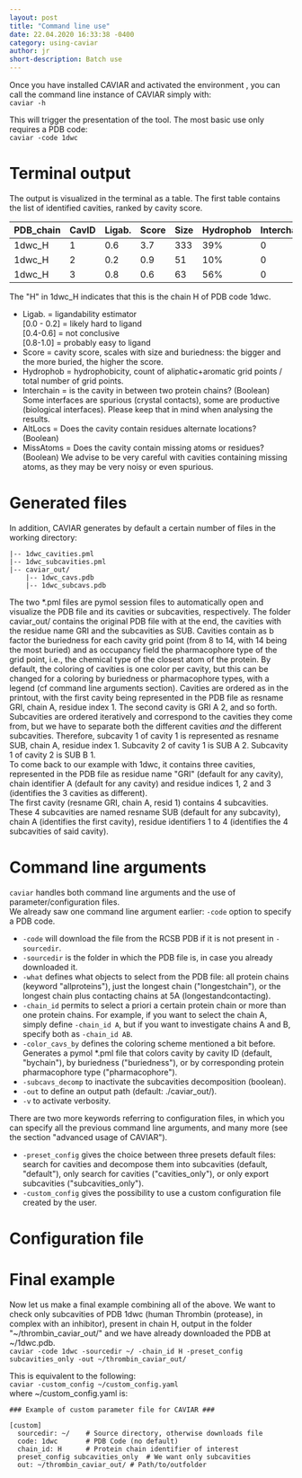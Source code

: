 ```yaml
---
layout: post
title: "Command line use"
date: 22.04.2020 16:33:38 -0400
category: using-caviar
author: jr
short-description: Batch use 
---
```



Once you have installed CAVIAR and activated the environment , you can call the command line instance of CAVIAR simply with:  
```caviar -h```

This will trigger the presentation of the tool. The most basic use only requires a PDB code:  
```caviar -code 1dwc```

# Terminal output
The output is visualized in the terminal as a table. The first table contains the list of identified cavities, ranked by cavity score. 

PDB_chain | CavID | Ligab. |  Score |  Size | Hydrophob | Interchain | AltLocs | MissAtoms
----------|--------|---------|--------|-------|-----------|------------|---------|----------
1dwc_H    |     1  |   0.6   |   3.7  | 333   |   39%     |     0      |    0    |    0     
1dwc_H    |     2  |   0.2   |   0.9  |   51  |   10%     |     0      |    0    |    0
1dwc_H    |     3  |   0.8   |   0.6  |   63  |   56%     |     0      |    0    |    0


The "H" in 1dwc_H indicates that this is the chain H of PDB code 1dwc.

- Ligab. = ligandability estimator  
[0.0 - 0.2] = likely hard to ligand  
[0.4-0.6] = not conclusive  
[0.8-1.0] = probably easy to ligand  
- Score = cavity score, scales with size and buriedness: the bigger and the more buried, the higher the score.  
- Hydrophob = hydrophobicity, count of aliphatic+aromatic grid points / total number of grid points.  
- Interchain = is the cavity in between two protein chains? (Boolean) Some interfaces are spurious (crystal contacts), some are productive (biological interfaces). Please keep that in mind when analysing the results.  
- AltLocs = Does the cavity contain residues alternate locations? (Boolean)  
- MissAtoms = Does the cavity contain missing atoms or residues? (Boolean) We advise to be very careful with cavities containing missing atoms, as they may be very noisy or even spurious.


# Generated files
In addition, CAVIAR generates by default a certain number of files in the working directory:

```
|-- 1dwc_cavities.pml
|-- 1dwc_subcavities.pml
|-- caviar_out/
    |-- 1dwc_cavs.pdb
    |-- 1dwc_subcavs.pdb
```


The two \*.pml files are pymol session files to automatically open and visualize the PDB file and its cavities or subcavities, respectively. The folder caviar_out/ contains the original PDB file with at the end, the cavities with the residue name GRI and the subcavities as SUB. Cavities contain as b factor the buriedness for each cavity grid point (from 8 to 14, with 14 being the most buried) and as occupancy field the pharmacophore type of the grid point, i.e., the chemical type of the closest atom of the protein. By default, the coloring of cavities is one color per cavity, but this can be changed for a coloring by buriedness or pharmacophore types, with a legend (cf command line arguments section). Cavities are ordered as in the printout, with the first cavity being represented in the PDB file as resname GRI, chain A, residue index 1. The second cavity is GRI A 2, and so forth.  
Subcavities are ordered iteratively and correspond to the cavities they come from, but we have to separate both the different cavities *and* the different subcavities. Therefore, subcavity 1 of cavity 1 is represented as resname SUB, chain A, residue index 1. Subcavity 2 of cavity 1 is SUB A 2. Subcavity 1 of cavity 2 is SUB B 1.  
To come back to our example with 1dwc, it contains three cavities, represented in the PDB file as residue name "GRI" (default for any cavity), chain identifier A (default for any cavity) and residue indices 1, 2 and 3 (identifies the 3 cavities as different).  
The first cavity (resname GRI, chain A, resid 1) contains 4 subcavities. These 4 subcavities are named resname SUB (default for any subcavity), chain A (identifies the first cavity), residue identifiers 1 to 4 (identifies the 4 subcavities of said cavity).  


# Command line arguments

```caviar``` handles both command line arguments and the use of parameter/configuration files.  
We already saw one command line argument earlier: ```-code``` option to specify a PDB code.  

- ```-code``` will download the file from the RCSB PDB if it is not present in ```-sourcedir```.  
- ```-sourcedir``` is the folder in which the PDB file is, in case you already downloaded it.  
- ```-what``` defines what objects to select from the PDB file: all protein chains (keyword "allproteins"), just the longest chain ("longestchain"), or the longest chain plus contacting chains at 5A (longestandcontacting).   
- ```-chain_id``` permits to select a priori a certain protein chain or more than one protein chains. For example, if you want to select the chain A, simply define ```-chain_id A```, but if you want to investigate chains A and B, specify both as ```-chain_id AB```.  
- ```-color_cavs_by``` defines the coloring scheme mentioned a bit before. Generates a pymol \*.pml file that colors cavity by cavity ID (default, "bychain"), by buriedness ("buriedness"), or by corresponding protein pharmacophore type ("pharmacophore").  
- ```-subcavs_decomp``` to inactivate the subcavities decomposition (boolean).  
- ```-out``` to define an output path (default: ./caviar_out/).  
- ```-v``` to activate verbosity.  

There are two more keywords referring to configuration files, in which you can specify all the previous command line arguments, and many more (see the section "advanced usage of CAVIAR").  
- ```-preset_config``` gives the choice between three presets default files: search for cavities and decompose them into subcavities (default, "default"), only search for cavities ("cavities_only"), or only export subcavities ("subcavities_only").  
- ```-custom_config``` gives the possibility to use a custom configuration file created by the user.

# Configuration file


# Final example 

Now let us make a final example combining all of the above. We want to check only subcavities of PDB 1dwc (human Thrombin (protease), in complex with an inhibitor), present in chain H, output in the folder "~/thrombin_caviar_out/" and we have already downloaded the PDB at ~/1dwc.pdb.  
```caviar -code 1dwc -sourcedir ~/ -chain_id H -preset_config subcavities_only -out ~/thrombin_caviar_out/ ```

This is equivalent to the following:  
```caviar -custom_config ~/custom_config.yaml```  
where ~/custom_config.yaml is:
```example
### Example of custom parameter file for CAVIAR ###  
 
[custom]  
  sourcedir: ~/    # Source directory, otherwise downloads file  
  code: 1dwc       # PDB Code (no default)  
  chain_id: H      # Protein chain identifier of interest
  preset_config subcavities_only  # We want only subcavities
  out: ~/thrombin_caviar_out/ # Path/to/outfolder
```